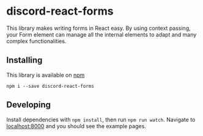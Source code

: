 # discord-react-forms

This library makes writing forms in React easy.
By using context passing, your Form element can manage all
the internal elements to adapt and many complex functionalities.

## Installing

This library is available on [npm](https://www.npmjs.com/package/discord-react-forms)

`npm i --save discord-react-forms`

## Developing

Install dependencies with `npm install`, then run `npm run watch`.
Navigate to [localhost:8000](http://localhost:8000) and you should see the example pages.
